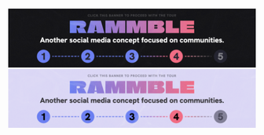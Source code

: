 [![Are you hiring?](https://github.com/nanoqoi/tour/blob/main/assets/step-4-dark.png?raw=true)](https://github.com/nanoqoi/card-game#gh-dark-mode-only)
[![Are you hiring?](https://github.com/nanoqoi/tour/blob/main/assets/step-4-light.png?raw=true)](https://github.com/nanoqoi/card-game#gh-light-mode-only)
